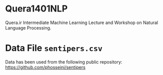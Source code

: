 # Quera1401NLP
Quera.ir Intermediate Machine Learning Lecture and Workshop on Natural Language Processing.


# Data File `sentipers.csv`
Data has been used from the following public repository:  
https://github.com/phosseini/sentipers

